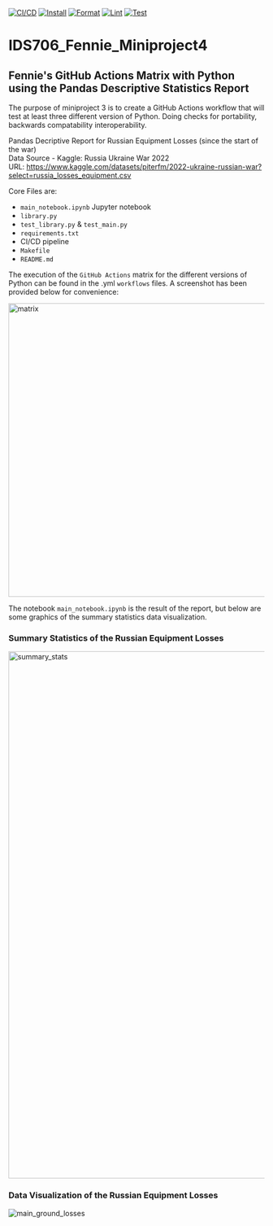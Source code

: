 [![CI/CD](https://github.com/nogibjj/Fennie_miniproject4/actions/workflows/CI_CD.yml/badge.svg)](https://github.com/nogibjj/Fennie_miniproject4/actions/workflows/CI_CD.yml) [![Install](https://github.com/nogibjj/Fennie_miniproject4/actions/workflows/install.yml/badge.svg)](https://github.com/nogibjj/Fennie_miniproject4/actions/workflows/install.yml) [![Format](https://github.com/nogibjj/Fennie_miniproject4/actions/workflows/format.yml/badge.svg)](https://github.com/nogibjj/Fennie_miniproject4/actions/workflows/format.yml) [![Lint](https://github.com/nogibjj/Fennie_miniproject4/actions/workflows/lint.yml/badge.svg)](https://github.com/nogibjj/Fennie_miniproject4/actions/workflows/lint.yml) [![Test](https://github.com/nogibjj/Fennie_miniproject4/actions/workflows/test.yml/badge.svg)](https://github.com/nogibjj/Fennie_miniproject4/actions/workflows/test.yml)


# IDS706_Fennie_Miniproject4
## Fennie's GitHub Actions Matrix with Python using the Pandas Descriptive Statistics Report

The purpose of miniproject 3 is to create a GitHub Actions workflow that will test at least three different version of Python. Doing checks for portability, backwards compatability interoperability.


Pandas Decriptive Report for Russian Equipment Losses (since the start of the war)\
Data Source - Kaggle: Russia Ukraine War 2022\
URL: https://www.kaggle.com/datasets/piterfm/2022-ukraine-russian-war?select=russia_losses_equipment.csv

Core Files are:
* `main_notebook.ipynb` Jupyter notebook
* `library.py`
* `test_library.py` & `test_main.py`
* `requirements.txt`
* CI/CD pipeline
* `Makefile`
* `README.md`

The execution of the `GitHub Actions` matrix for the different versions of Python can be found in the .yml `workflows` files. A screenshot has been provided below for convenience:

<img width="577" alt="matrix" src="https://github.com/user-attachments/assets/8838108b-144c-4c41-a3d2-25896bde4e50">


The notebook `main_notebook.ipynb` is the result of the report, but below are some graphics of the summary statistics data visualization.

### Summary Statistics of the Russian Equipment Losses
<img width="1036" alt="summary_stats" src="https://github.com/user-attachments/assets/5225f53c-066a-46ed-88ef-c84dbe1cf1f6">

### Data Visualization of the Russian Equipment Losses
![main_ground_losses](https://github.com/user-attachments/assets/d7ced2c7-fa23-44bf-9734-9e674e0ec029)
